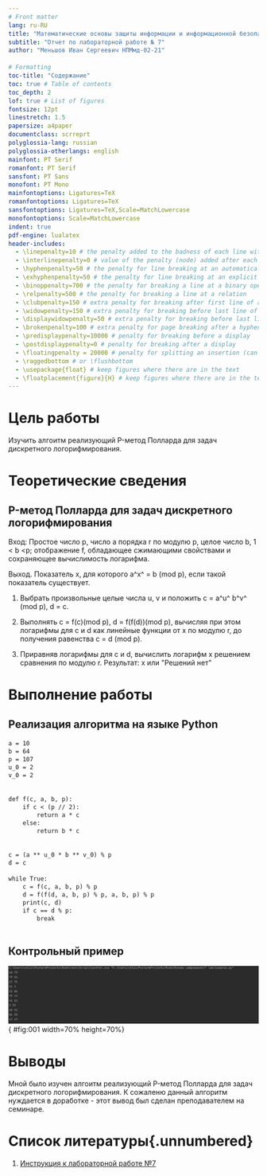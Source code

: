 ```yaml
---
# Front matter
lang: ru-RU
title: "Математические основы защиты информации и информационной безопасности"
subtitle: "Отчет по лабораторной работе № 7"
author: "Меньшов Иван Сергеевич НПМмд-02-21"

# Formatting
toc-title: "Содержание"
toc: true # Table of contents
toc_depth: 2
lof: true # List of figures
fontsize: 12pt
linestretch: 1.5
papersize: a4paper
documentclass: scrreprt
polyglossia-lang: russian
polyglossia-otherlangs: english
mainfont: PT Serif
romanfont: PT Serif
sansfont: PT Sans
monofont: PT Mono
mainfontoptions: Ligatures=TeX
romanfontoptions: Ligatures=TeX
sansfontoptions: Ligatures=TeX,Scale=MatchLowercase
monofontoptions: Scale=MatchLowercase
indent: true
pdf-engine: lualatex
header-includes:
  - \linepenalty=10 # the penalty added to the badness of each line within a paragraph (no associated penalty node) Increasing the value makes tex try to have fewer lines in the paragraph.
  - \interlinepenalty=0 # value of the penalty (node) added after each line of a paragraph.
  - \hyphenpenalty=50 # the penalty for line breaking at an automatically inserted hyphen
  - \exhyphenpenalty=50 # the penalty for line breaking at an explicit hyphen
  - \binoppenalty=700 # the penalty for breaking a line at a binary operator
  - \relpenalty=500 # the penalty for breaking a line at a relation
  - \clubpenalty=150 # extra penalty for breaking after first line of a paragraph
  - \widowpenalty=150 # extra penalty for breaking before last line of a paragraph
  - \displaywidowpenalty=50 # extra penalty for breaking before last line before a display math
  - \brokenpenalty=100 # extra penalty for page breaking after a hyphenated line
  - \predisplaypenalty=10000 # penalty for breaking before a display
  - \postdisplaypenalty=0 # penalty for breaking after a display
  - \floatingpenalty = 20000 # penalty for splitting an insertion (can only be split footnote in standard LaTeX)
  - \raggedbottom # or \flushbottom
  - \usepackage{float} # keep figures where there are in the text
  - \floatplacement{figure}{H} # keep figures where there are in the text
---
```


# Цель работы

Изучить алгоитм реализующий P-метод Полларда для задач дискретного логорифмирования.

# Теоретические сведения

##  P-метод Полларда для задач дискретного логорифмирования

Вход: Простое число p, число а порядка r по модулю р, целое число b, 1 < b <p;
отображение f, обладающее сжимающими свойствами и сохраняющее
вычислимость логарифма.

Выход. Показатель x, для которого а^x^  = b (mod p), если такой показатель существует.

1. Выбрать произвольные целые числа u, v и положить с = а^u^ b^v^ (mod p), d = с.

2. Выполнять с = f(c)(mod p), d = f(f(d))(mod p), вычисляя при этом
логарифмы для с и d как линейные функции от х по модулю r, до получения
равенства с = d (mod p).

3. Приравняв логарифмы для c и d, вычислить логарифм х решением сравнения по модулю r. Результат: х или "Решений нет"

# Выполнение работы

## Реализация алгоритма на языке Python



```
a = 10
b = 64
p = 107
u_0 = 2
v_0 = 2


def f(c, a, b, p):
    if c < (p // 2):
        return a * c
    else:
        return b * c


c = (a ** u_0 * b ** v_0) % p
d = c

while True:
    c = f(c, a, b, p) % p
    d = f(f(d, a, b, p) % p, a, b, p) % p
    print(c, d)
    if c == d % p:
        break
		
```



## Контрольный пример

![P-метод Полларда для задач дискретного логорифмирования](image/01.PNG){ #fig:001 width=70% height=70%}

# Выводы

Мной было изучен алгоитм реализующий P-метод Полларда для задач дискретного логорифмирования. К сожаленю данный алгоритм нуждается в доработке - этот вывод был сделан преподавателем на семинаре.

# Список литературы{.unnumbered}

1. [Инструкция к лабораторной работе №7](https://esystem.rudn.ru/pluginfile.php/1283466/mod_folder/content/0/lab07.pdf?forcedownload=1)

